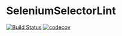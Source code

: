 SeleniumSelectorLint
====================

[![Build Status](https://travis-ci.org/poblish/SeleniumSelectorLint.svg?branch=master)](https://travis-ci.org/poblish/SeleniumSelectorLint)  [![codecov](https://codecov.io/gh/poblish/SeleniumSelectorLint/branch/master/graph/badge.svg)](https://codecov.io/gh/poblish/SeleniumSelectorLint)
